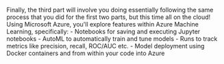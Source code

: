 Finally, the third part will involve you doing essentially following the same process that you did for the first two parts, but this time all on the cloud! Using Microsoft Azure, you'll explore features within Azure Machine Learning, specifically:
    - Notebooks for saving and executing Jupyter notebooks
    - AutoML to automatically train and tune models
    - Runs to track metrics like precision, recall, ROC/AUC etc.
    - Model deployment using Docker containers and from within your code into Azure